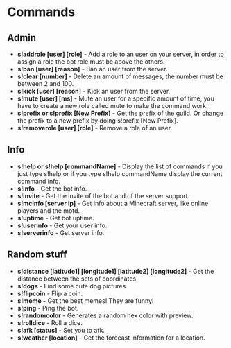 # Commands

## Admin

* **s!addrole [user] [role]** - Add a role to an user on your server, in order to assign a role the bot role must be above the others.
* **s!ban [user] [reason]** - Ban an user from the server.
* **s!clear [number]** - Delete an amount of messages, the number must be between 2 and 100.
* **s!kick [user] [reason]** - Kick an user from the server.
* **s!mute [user] [ms]** - Mute an user for a specific amount of time, you have to create a new role called mute to make the command work.
* **s!prefix or s!prefix [New Prefix]** - Get the prefix of the guild. Or change the prefix to a new prefix by doing s!prefix [New Prefix].
* **s!removerole [user] [role]** - Remove a role of an user.

## Info

* **s!help or s!help [commandName]** - Display the list of commands if you just type s!help or if you type s!help commandName display the current command info.
* **s!info** - Get the bot info.
* **s!invite** - Get the invite of the bot and of the server support.
* **s!mcinfo [server ip]** - Get info about a Minecraft server, like online players and the motd.
* **s!uptime** - Get bot uptime.
* **s!userinfo** - Get your user info.
* **s!serverinfo** - Get server info.

## Random stuff

* **s!distance [latitude1] [longitude1] [latitude2] [longitude2]** - Get the distance between the sets of coordinates
* **s!dogs** - Find some cute dog pictures.
* **s!flipcoin** - Flip a coin.
* **s!meme** - Get the best memes! They are funny!
* **s!ping** - Ping the bot.
* **s!randomcolor** - Generates a random hex color with preview.
* **s!rolldice** - Roll a dice.
* **s!afk [status]** - Set you to afk.
* **s!weather [location]** - Get the forecast information for a location.
